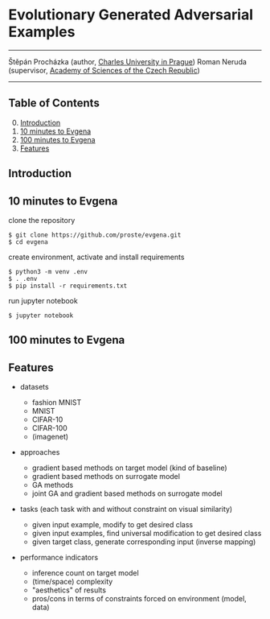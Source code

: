 # Evolutionary Generated Adversarial Examples #
-----------------------------------------------
Štěpán Procházka (author, [Charles University in Prague][mff])
Roman Neruda (supervisor, [Academy of Sciences of the Czech Republic][avcr])

[mff]: https://www.mff.cuni.cz/
[avcr]: http://www.ustavinformatiky.cz/
--------------------------------------------------------------------------------

## Table of Contents ##

0.  [Introduction](#introduction)
1.  [10 minutes to Evgena](#10-minutes-to-evgena)
2.  [100 minutes to Evgena](#100-minutes-to-evgena)
3.  [Features](#features)

## Introduction ##

## 10 minutes to Evgena ##
clone the repository
```shell
$ git clone https://github.com/proste/evgena.git
$ cd evgena
```
create environment, activate and install requirements
```shell
$ python3 -m venv .env
$ . .env
$ pip install -r requirements.txt
```
run jupyter notebook
```shell
$ jupyter notebook
```

## 100 minutes to Evgena ##


## Features ##
- datasets
	- fashion MNIST
	- MNIST
	- CIFAR-10
	- CIFAR-100
	- (imagenet)

- approaches
	- gradient based methods on target model (kind of baseline)
	- gradient based methods on surrogate model
	- GA methods
	- joint GA and gradient based methods on surrogate model

- tasks (each task with and without constraint on visual similarity)
	- given input example, modify to get desired class
	- given input examples, find universal modification to get desired class
	- given target class, generate corresponding input (inverse mapping)

- performance indicators
	- inference count on target model
	- (time/space) complexity
	- "aesthetics" of results
	- pros/cons in terms of constraints forced on environment (model, data)

